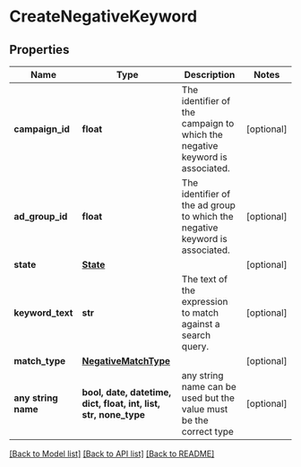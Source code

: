 # CreateNegativeKeyword


## Properties
Name | Type | Description | Notes
------------ | ------------- | ------------- | -------------
**campaign_id** | **float** | The identifier of the campaign to which the negative keyword is associated. | [optional] 
**ad_group_id** | **float** | The identifier of the ad group to which the negative keyword is associated. | [optional] 
**state** | [**State**](State.md) |  | [optional] 
**keyword_text** | **str** | The text of the expression to match against a search query. | [optional] 
**match_type** | [**NegativeMatchType**](NegativeMatchType.md) |  | [optional] 
**any string name** | **bool, date, datetime, dict, float, int, list, str, none_type** | any string name can be used but the value must be the correct type | [optional]

[[Back to Model list]](../README.md#documentation-for-models) [[Back to API list]](../README.md#documentation-for-api-endpoints) [[Back to README]](../README.md)


